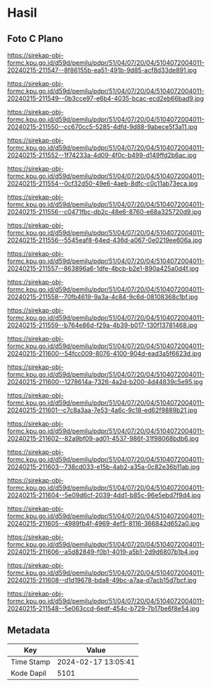 # Hasil

## Foto C Plano

https://sirekap-obj-formc.kpu.go.id/d59d/pemilu/pdpr/51/04/07/20/04/5104072004011-20240215-211547--8f86155b-ea51-491b-9d85-acf8d33de891.jpg

https://sirekap-obj-formc.kpu.go.id/d59d/pemilu/pdpr/51/04/07/20/04/5104072004011-20240215-211549--0b3cce97-e6b4-4035-bcac-ecd2eb66bad9.jpg

https://sirekap-obj-formc.kpu.go.id/d59d/pemilu/pdpr/51/04/07/20/04/5104072004011-20240215-211550--cc670cc5-5285-4dfd-9d88-9abece5f3a11.jpg

https://sirekap-obj-formc.kpu.go.id/d59d/pemilu/pdpr/51/04/07/20/04/5104072004011-20240215-211552--1f74233a-4d09-4f0c-b499-d149ffd2b6ac.jpg

https://sirekap-obj-formc.kpu.go.id/d59d/pemilu/pdpr/51/04/07/20/04/5104072004011-20240215-211554--0cf32d50-49e6-4aeb-8dfc-c0c11ab73eca.jpg

https://sirekap-obj-formc.kpu.go.id/d59d/pemilu/pdpr/51/04/07/20/04/5104072004011-20240215-211556--c0471fbc-db2c-48e6-8760-e68a325720d9.jpg

https://sirekap-obj-formc.kpu.go.id/d59d/pemilu/pdpr/51/04/07/20/04/5104072004011-20240215-211556--5545eaf8-64ed-436d-a067-0e0219ee606a.jpg

https://sirekap-obj-formc.kpu.go.id/d59d/pemilu/pdpr/51/04/07/20/04/5104072004011-20240215-211557--863896a6-1dfe-4bcb-b2e1-890a425a0d4f.jpg

https://sirekap-obj-formc.kpu.go.id/d59d/pemilu/pdpr/51/04/07/20/04/5104072004011-20240215-211558--70fb4619-9a3a-4c84-9c6d-08108368c1bf.jpg

https://sirekap-obj-formc.kpu.go.id/d59d/pemilu/pdpr/51/04/07/20/04/5104072004011-20240215-211559--b764e86d-f29a-4b39-b017-130f13781468.jpg

https://sirekap-obj-formc.kpu.go.id/d59d/pemilu/pdpr/51/04/07/20/04/5104072004011-20240215-211600--54fcc009-8076-4100-904d-ead3a5f6623d.jpg

https://sirekap-obj-formc.kpu.go.id/d59d/pemilu/pdpr/51/04/07/20/04/5104072004011-20240215-211600--1278614a-7326-4a2d-b200-4d44839c5e95.jpg

https://sirekap-obj-formc.kpu.go.id/d59d/pemilu/pdpr/51/04/07/20/04/5104072004011-20240215-211601--c7c8a3aa-7e53-4a6c-9c18-ed62f9889b21.jpg

https://sirekap-obj-formc.kpu.go.id/d59d/pemilu/pdpr/51/04/07/20/04/5104072004011-20240215-211602--82a9bf09-ad01-4537-986f-31f98068bdb6.jpg

https://sirekap-obj-formc.kpu.go.id/d59d/pemilu/pdpr/51/04/07/20/04/5104072004011-20240215-211603--738cd033-e15b-4ab2-a35a-0c82e36b11ab.jpg

https://sirekap-obj-formc.kpu.go.id/d59d/pemilu/pdpr/51/04/07/20/04/5104072004011-20240215-211604--5e09d6cf-2039-4dd1-b85c-96e5ebd7f9d4.jpg

https://sirekap-obj-formc.kpu.go.id/d59d/pemilu/pdpr/51/04/07/20/04/5104072004011-20240215-211605--4989fb4f-4969-4ef5-8116-366842d652a0.jpg

https://sirekap-obj-formc.kpu.go.id/d59d/pemilu/pdpr/51/04/07/20/04/5104072004011-20240215-211606--a5d82849-f0b1-4019-a5b1-2d9d6807b1b4.jpg

https://sirekap-obj-formc.kpu.go.id/d59d/pemilu/pdpr/51/04/07/20/04/5104072004011-20240215-211608--d1d19678-bda8-49bc-a7aa-d7acb15d7bcf.jpg

https://sirekap-obj-formc.kpu.go.id/d59d/pemilu/pdpr/51/04/07/20/04/5104072004011-20240215-211548--5e063ccd-6edf-454c-b729-7b17be6f8e54.jpg


## Metadata

| Key        | Value               |
| ---------- | ------------------- |
| Time Stamp | 2024-02-17 13:05:41 |
| Kode Dapil | 5101                |



